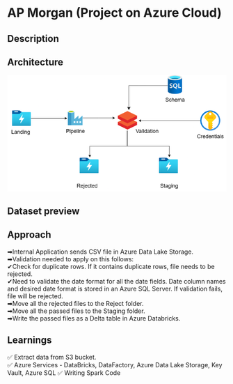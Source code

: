 # AP Morgan (Project on Azure Cloud)
## Description



## Architecture
![Alt text](Architecture.png)

## Dataset preview  


## Approach  
➡Internal Application sends CSV file in Azure Data Lake Storage.  
➡Validation needed to apply on this follows:  
  ✔Check for duplicate rows. If it contains duplicate rows, file needs to be rejected.  
  ✔Need to validate the date format for all the date fields. Date column names and desired date format is stored in an Azure SQL Server. If validation fails, file        will be rejected.  
➡Move all the rejected files to the Reject folder.  
➡Move all the passed files to the Staging folder.  
➡Write the passed files as a Delta table in Azure Databricks.  

## Learnings
✅ Extract data from S3 bucket.    
✅ Azure Services - DataBricks, DataFactory, Azure Data Lake Storage, Key Vault, Azure SQL 
✅ Writing Spark Code 
